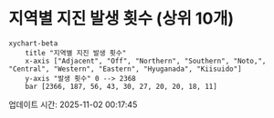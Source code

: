 # 지역별 지진 발생 횟수 (상위 10개)

```mermaid
xychart-beta
    title "지역별 지진 발생 횟수"
    x-axis ["Adjacent", "Off", "Northern", "Southern", "Noto,", "Central", "Western", "Eastern", "Hyuganada", "Kiisuido"]
    y-axis "발생 횟수" 0 --> 2368
    bar [2366, 187, 56, 43, 30, 27, 20, 20, 18, 11]
```

업데이트 시간: 2025-11-02 00:17:45
